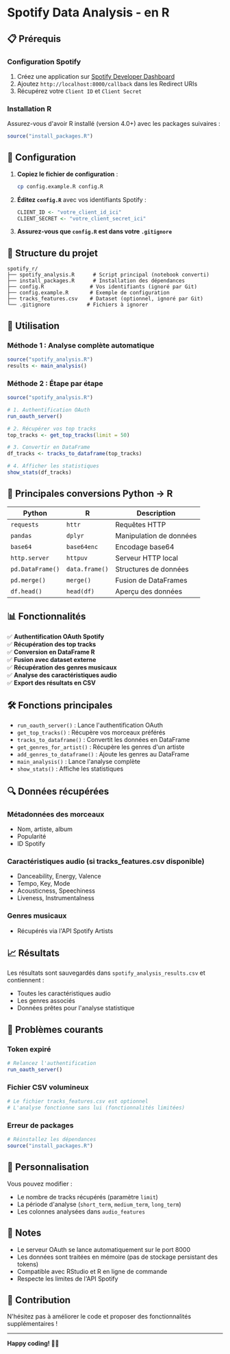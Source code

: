 # Spotify Data Analysis - en R


## 📋 Prérequis

### Configuration Spotify
1. Créez une application sur [Spotify Developer Dashboard](https://developer.spotify.com/dashboard)
2. Ajoutez `http://localhost:8000/callback` dans les Redirect URIs
3. Récupérez votre `Client ID` et `Client Secret`

### Installation R
Assurez-vous d'avoir R installé (version 4.0+) avec les packages suivaires :

```r
source("install_packages.R")
```

## 🚀 Configuration

1. **Copiez le fichier de configuration** :
   ```bash
   cp config.example.R config.R
   ```

2. **Éditez `config.R`** avec vos identifiants Spotify :
   ```r
   CLIENT_ID <- "votre_client_id_ici"
   CLIENT_SECRET <- "votre_client_secret_ici"
   ```

3. **Assurez-vous que `config.R` est dans votre `.gitignore`**

## 📁 Structure du projet

```
spotify_r/
├── spotify_analysis.R      # Script principal (notebook converti)
├── install_packages.R      # Installation des dépendances
├── config.R               # Vos identifiants (ignoré par Git)
├── config.example.R       # Exemple de configuration
├── tracks_features.csv    # Dataset (optionnel, ignoré par Git)
└── .gitignore            # Fichiers à ignorer
```

## 🎯 Utilisation

### Méthode 1 : Analyse complète automatique
```r
source("spotify_analysis.R")
results <- main_analysis()
```

### Méthode 2 : Étape par étape
```r
source("spotify_analysis.R")

# 1. Authentification OAuth
run_oauth_server()

# 2. Récupérer vos top tracks
top_tracks <- get_top_tracks(limit = 50)

# 3. Convertir en DataFrame
df_tracks <- tracks_to_dataframe(top_tracks)

# 4. Afficher les statistiques
show_stats(df_tracks)
```

## 🔄 Principales conversions Python → R

| Python | R | Description |
|--------|---|-------------|
| `requests` | `httr` | Requêtes HTTP |
| `pandas` | `dplyr` | Manipulation de données |
| `base64` | `base64enc` | Encodage base64 |
| `http.server` | `httpuv` | Serveur HTTP local |
| `pd.DataFrame()` | `data.frame()` | Structures de données |
| `pd.merge()` | `merge()` | Fusion de DataFrames |
| `df.head()` | `head(df)` | Aperçu des données |

## 📊 Fonctionnalités

✅ **Authentification OAuth Spotify**  
✅ **Récupération des top tracks**  
✅ **Conversion en DataFrame R**  
✅ **Fusion avec dataset externe**  
✅ **Récupération des genres musicaux**  
✅ **Analyse des caractéristiques audio**  
✅ **Export des résultats en CSV**  

## 🛠️ Fonctions principales

- `run_oauth_server()` : Lance l'authentification OAuth
- `get_top_tracks()` : Récupère vos morceaux préférés
- `tracks_to_dataframe()` : Convertit les données en DataFrame
- `get_genres_for_artist()` : Récupère les genres d'un artiste
- `add_genres_to_dataframe()` : Ajoute les genres au DataFrame
- `main_analysis()` : Lance l'analyse complète
- `show_stats()` : Affiche les statistiques

## 🔍 Données récupérées

### Métadonnées des morceaux
- Nom, artiste, album
- Popularité
- ID Spotify

### Caractéristiques audio (si tracks_features.csv disponible)
- Danceability, Energy, Valence
- Tempo, Key, Mode
- Acousticness, Speechiness
- Liveness, Instrumentalness

### Genres musicaux
- Récupérés via l'API Spotify Artists

## 📈 Résultats

Les résultats sont sauvegardés dans `spotify_analysis_results.csv` et contiennent :
- Toutes les caractéristiques audio
- Les genres associés
- Données prêtes pour l'analyse statistique

## 🚨 Problèmes courants

### Token expiré
```r
# Relancez l'authentification
run_oauth_server()
```

### Fichier CSV volumineux
```r
# Le fichier tracks_features.csv est optionnel
# L'analyse fonctionne sans lui (fonctionnalités limitées)
```

### Erreur de packages
```r
# Réinstallez les dépendances
source("install_packages.R")
```

## 🎨 Personnalisation

Vous pouvez modifier :
- Le nombre de tracks récupérés (paramètre `limit`)
- La période d'analyse (`short_term`, `medium_term`, `long_term`)
- Les colonnes analysées dans `audio_features`

## 📝 Notes

- Le serveur OAuth se lance automatiquement sur le port 8000
- Les données sont traitées en mémoire (pas de stockage persistant des tokens)
- Compatible avec RStudio et R en ligne de commande
- Respecte les limites de l'API Spotify

## 🤝 Contribution

N'hésitez pas à améliorer le code et proposer des fonctionnalités supplémentaires !

---

**Happy coding! 🎵✨**